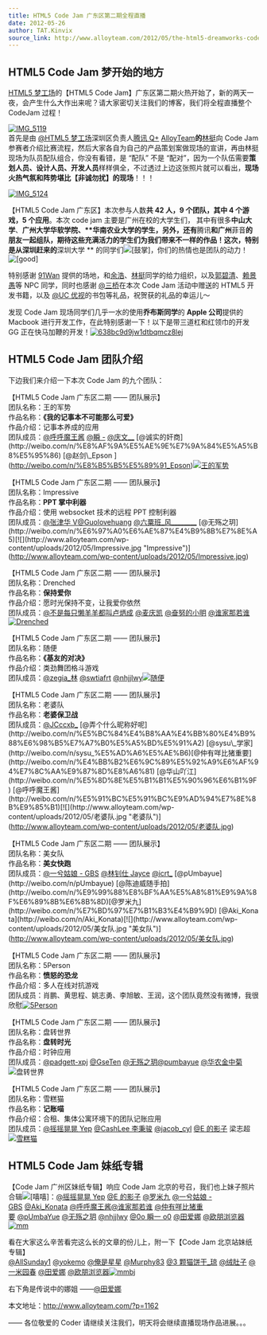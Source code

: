 ```yaml
---
title: HTML5 Code Jam 广东区第二期全程直播
date: 2012-05-26
author: TAT.Kinvix
source_link: http://www.alloyteam.com/2012/05/the-html5-dreamworks-code-jam-guangdong-area-live-coverage-of-the/
---
```


## HTML5 Code Jam 梦开始的地方

[HTML5 梦工场](http://www.html5dw.com/)的【HTML5 Code Jam】广东区第二期火热开始了，新的两天一夜，会产生什么大作出来呢？请大家密切关注我们的博客，我们将全程直播整个 CodeJam 过程！

[![](http://www.alloyteam.com/wp-content/uploads/2012/05/IMG_5119-1024x764.jpg "IMG_5119")  
](http://www.alloyteam.com/wp-content/uploads/2012/05/IMG_5119.jpg)首先是由 [@HTML5 梦工场](http://weibo.com/html5dc)深圳区负责人[腾讯 Q+](http://www.qplus.com) [AlloyTeam](http://www.AlloyTeam.com)**的**[林挺](http://weibo.com/u/2614677810)向 Code Jam 参赛者介绍比赛流程，然后大家各自为自己的产品策划案做现场的宣讲，再由林挺现场为队员配队组合，你没有看错，是 “配队” 不是 “配对”，因为一个队伍需要**策划人员、设计人员、开发人员**样样俱全，不过透过上边这张照片就可以看出，**现场火热气氛和阵势堪比【非诚勿扰】的现场**！！！

[![](http://www.alloyteam.com/wp-content/uploads/2012/05/IMG_5124-1024x764.jpg "IMG_5124")](http://www.alloyteam.com/wp-content/uploads/2012/05/IMG_5124.jpg)

【HTML5 Code Jam 广东区】本次参与人数**共 42 人，9 个团队，其中 4 个游戏，5 个应用**。本次 code jam 主要是广州在校的大学生们， 其中有很多**中山大学**、**广州大学华软学院、\*\***华南农业大学**的学生，另外，还有**腾讯**和广州**菲音**的朋友一起组队，期待这些充满活力的学生们为我们带来不一样的作品！这次，特别是从深圳赶来的**深圳大学 \*\* 的同学们![\[鼓掌\]](http://img.t.sinajs.cn/t35/style/images/common/face/ext/normal/36/gza_org.gif "[鼓掌]")，你们的热情也是团队的动力！![\[good\]](http://img.t.sinajs.cn/t35/style/images/common/face/ext/normal/d8/good_org.gif "[good]")

特别感谢 [91Wan](http://www.91wan.com/) 提供的场地，和[余浩](http://weibo.com/yuhao188)、[林挺](http://weibo.com/u/2614677810)同学的给力组织，以及[郭碧清](http://weibo.com/lovelovelt)、[赖景愚](http://weibo.com/tsknight)等 NPC 同学，同时也感谢 [@三桥](http://weibo.com/kenny13)在本次 Code Jam 活动中赠送的 HTML5 开发书籍，以及 [@UC 优视](http://weibo.com/n/uc%E4%BC%98%E8%A7%86)的书包等礼品，祝贺获的礼品的幸运儿～

发现 Code Jam 现场同学们几乎一水的使用**乔布斯同学**的 **Apple 公司**提供的 Macbook 进行开发工作，在此特别感谢一下！以下是带三道杠和红领巾的开发 GG 正在快马加鞭的开发！[![](http://www.alloyteam.com/wp-content/uploads/2012/05/638bc9d9jw1dtbqmcz8lej.jpg "638bc9d9jw1dtbqmcz8lej")](http://www.alloyteam.com/wp-content/uploads/2012/05/638bc9d9jw1dtbqmcz8lej.jpg)

## HTML5 Code Jam 团队介绍

下边我们来介绍一下本次 Code Jam 的九个团队：

【HTML5 Code Jam 广东区二期 —— 团队展示】  
团队名称：王的军势  
作品名称：**《我的记事本不可能那么可爱》**  
作品介绍：记事本养成的应用  
团队成员：[@呼呼魔王酱](http://weibo.com/n/%E5%91%BC%E5%91%BC%E9%AD%94%E7%8E%8B%E9%85%B1) [@瞬 -](http://weibo.com/n/%E7%9E%AC-) [@庆文\_\_](http://weibo.com/n/%E5%BA%86%E6%96%87__) [@诚实的奸商](http://weibo.com/n/%E8%AF%9A%E5%AE%9E%E7%9A%84%E5%A5%B8%E5%95%86) [@赵剑\_Epson  
](http://weibo.com/n/%E8%B5%B5%E5%89%91_Epson)[![](http://www.alloyteam.com/wp-content/uploads/2012/05/王的军势.jpg "王的军势")](http://www.alloyteam.com/wp-content/uploads/2012/05/王的军势.jpg)

【HTML5 Code Jam 广东区二期 —— 团队展示】  
团队名称：Impressive  
作品名称：**PPT 掌中利器**  
作品介绍：使用 websocket 技术的远程 PPT 控制利器  
团队成员：[@张津华 V](http://weibo.com/n/%E5%BC%A0%E6%B4%A5%E5%8D%8EV)[@Guolovehuang](http://weibo.com/n/Guolovehuang) [@六粟班\_风\_\_\_\_\_\_\_\_](http://weibo.com/n/%E5%85%AD%E7%B2%9F%E7%8F%AD_%E9%A3%8E________) [@无殇之玥](http://weibo.com/n/%E6%97%A0%E6%AE%87%E4%B9%8B%E7%8E%A5)[![](http://www.alloyteam.com/wp-content/uploads/2012/05/Impressive.jpg "Impressive")](http://www.alloyteam.com/wp-content/uploads/2012/05/Impressive.jpg)

【HTML5 Code Jam 广东区二期 —— 团队展示】  
团队名称：Drenched  
作品名称：**保持爱你**  
作品介绍：愿时光保持不变，让我爱你依然  
团队成员：[@不是每只懒羊羊都叫卢炳成](http://weibo.com/n/%E4%B8%8D%E6%98%AF%E6%AF%8F%E5%8F%AA%E6%87%92%E7%BE%8A%E7%BE%8A%E9%83%BD%E5%8F%AB%E5%8D%A2%E7%82%B3%E6%88%90) [@麦庆凯](http://weibo.com/n/%E9%BA%A6%E5%BA%86%E5%87%AF) [@奋努的小明](http://weibo.com/n/%E5%A5%8B%E5%8A%AA%E7%9A%84%E5%B0%8F%E6%98%8E) [@谁家那若谁](http://weibo.com/n/%E8%B0%81%E5%AE%B6%E9%82%A3%E8%8B%A5%E8%B0%81)[![](http://www.alloyteam.com/wp-content/uploads/2012/05/Drenched.jpg "Drenched")](http://www.alloyteam.com/wp-content/uploads/2012/05/Drenched.jpg)

【HTML5 Code Jam 广东区二期 —— 团队展示】  
团队名称：随便  
作品名称：**《基友的对决》**  
作品介绍：类劲舞团格斗游戏  
团队成员：[@zegia\_林](http://weibo.com/n/zegia_%E6%9E%97) [@swtiafrt](http://weibo.com/n/swtiafrt) [@nhjjlwy](http://weibo.com/n/nhjjlwy)[![](http://www.alloyteam.com/wp-content/uploads/2012/05/随便.jpg "随便")](http://www.alloyteam.com/wp-content/uploads/2012/05/随便.jpg)

【HTML5 Code Jam 广东区二期 —— 团队展示】  
团队名称：老婆队  
作品名称：**老婆保卫战**  
团队成员：[@JCccxb\_](http://weibo.com/n/JCccxb_) [@弄个什么昵称好呢](http://weibo.com/n/%E5%BC%84%E4%B8%AA%E4%BB%80%E4%B9%88%E6%98%B5%E7%A7%B0%E5%A5%BD%E5%91%A2) [@sysu\_学家](http://weibo.com/n/sysu_%E5%AD%A6%E5%AE%B6)[@仲有咩比猪重要](http://weibo.com/n/%E4%BB%B2%E6%9C%89%E5%92%A9%E6%AF%94%E7%8C%AA%E9%87%8D%E8%A6%81) [@华山吖江](http://weibo.com/n/%E5%8D%8E%E5%B1%B1%E5%90%96%E6%B1%9F) [@呼呼魔王酱](http://weibo.com/n/%E5%91%BC%E5%91%BC%E9%AD%94%E7%8E%8B%E9%85%B1)[![](http://www.alloyteam.com/wp-content/uploads/2012/05/老婆队.jpg "老婆队")](http://www.alloyteam.com/wp-content/uploads/2012/05/老婆队.jpg)

【HTML5 Code Jam 广东区二期 —— 团队展示】  
团队名称：美女队  
作品名称：**美女快跑**  
团队成员：[@一兮姑娘 - GBS](http://weibo.com/n/%E4%B8%80%E5%85%AE%E5%A7%91%E5%A8%98-GBS) [@林钊仕 Jayce](http://weibo.com/n/%E6%9E%97%E9%92%8A%E4%BB%95Jayce) [@icrt\_](http://weibo.com/n/icrt_) [@pUmbayue](http://weibo.com/n/pUmbayue) [@陈迪威随手拍](http://weibo.com/n/%E9%99%88%E8%BF%AA%E5%A8%81%E9%9A%8F%E6%89%8B%E6%8B%8D)[@罗米九](http://weibo.com/n/%E7%BD%97%E7%B1%B3%E4%B9%9D) [@Aki_Konata](http://weibo.com/n/Aki_Konata)[![](http://www.alloyteam.com/wp-content/uploads/2012/05/美女队.jpg "美女队")](http://www.alloyteam.com/wp-content/uploads/2012/05/美女队.jpg)

【HTML5 Code Jam 广东区二期 —— 团队展示】  
团队名称：5Person  
作品名称：**愤怒的恐龙**  
作品介绍：多人在线对抗游戏  
团队成员：肖鹏、黄思程、姚志勇、李旭敏、王润，这个团队竟然没有微博，我很欣慰[![](http://www.alloyteam.com/wp-content/uploads/2012/05/5Person.jpg "5Person")](http://www.alloyteam.com/wp-content/uploads/2012/05/5Person.jpg)

【HTML5 Code Jam 广东区二期 —— 团队展示】  
团队名称：盘转世界  
作品名称：**盘转时光**  
作品介绍：时钟应用  
团队成员：[@padgett-xpj](http://weibo.com/n/padgett-xpj) [@GseTen](http://weibo.com/n/GseTen) [@无殇之玥](http://weibo.com/n/%E6%97%A0%E6%AE%87%E4%B9%8B%E7%8E%A5)[@pumbayue](http://weibo.com/n/pumbayue) [@华农金中菊](http://weibo.com/n/%E5%8D%8E%E5%86%9C%E9%87%91%E4%B8%AD%E8%8F%8A)![](http://www.alloyteam.com/wp-content/uploads/2012/05/盘转世界.jpg "盘转世界")

【HTML5 Code Jam 广东区二期 —— 团队展示】  
团队名称：雪糕猫  
作品名称：**记账喵**  
作品介绍：合租、集体公寓环境下的团队记账应用  
团队成员：[@摇摇晃晃 Yep](http://weibo.com/n/%E6%91%87%E6%91%87%E6%99%83%E6%99%83Yep) [@CashLee 李秉骏](http://weibo.com/n/CashLee%E6%9D%8E%E7%A7%89%E9%AA%8F) [@jacob_cyl](http://weibo.com/n/jacob_cyl) [@E 的影子](http://weibo.com/n/E%E7%9A%84%E5%BD%B1%E5%AD%90) 梁志超[![](http://www.alloyteam.com/wp-content/uploads/2012/05/雪糕猫1.jpg "雪糕猫")](http://www.alloyteam.com/wp-content/uploads/2012/05/雪糕猫1.jpg)

## HTML5 Code Jam 妹纸专辑

【Code Jam 广州区妹纸专辑】响应 Code Jam 北京的号召，我们也上妹子照片合辑![\[嘻嘻\]](http://img.t.sinajs.cn/t35/style/images/common/face/ext/normal/0b/tootha_org.gif "[嘻嘻]")：[@摇摇晃晃 Yep](http://weibo.com/n/%E6%91%87%E6%91%87%E6%99%83%E6%99%83Yep) [@E 的影子](http://weibo.com/n/E%E7%9A%84%E5%BD%B1%E5%AD%90) [@罗米九](http://weibo.com/n/%E7%BD%97%E7%B1%B3%E4%B9%9D) [@一兮姑娘 - GBS](http://weibo.com/n/%E4%B8%80%E5%85%AE%E5%A7%91%E5%A8%98-GBS) [@Aki_Konata](http://weibo.com/n/Aki_Konata) [@呼呼魔王酱](http://weibo.com/n/%E5%91%BC%E5%91%BC%E9%AD%94%E7%8E%8B%E9%85%B1)[@谁家那若谁](http://weibo.com/n/%E8%B0%81%E5%AE%B6%E9%82%A3%E8%8B%A5%E8%B0%81) [@仲有咩比猪重要](http://weibo.com/n/%E4%BB%B2%E6%9C%89%E5%92%A9%E6%AF%94%E7%8C%AA%E9%87%8D%E8%A6%81) [@pUmbaYue](http://weibo.com/n/pUmbaYue) [@无殇之玥](http://weibo.com/n/%E6%97%A0%E6%AE%87%E4%B9%8B%E7%8E%A5) [@nhjjlwy](http://weibo.com/n/nhjjlwy) [@0o 瞬一 o0](http://weibo.com/n/0o%E7%9E%AC%E4%B8%80o0) [@田爱娜](http://weibo.com/n/%E7%94%B0%E7%88%B1%E5%A8%9C) [@欧朋浏览器](http://weibo.com/n/%E6%AC%A7%E6%9C%8B%E6%B5%8F%E8%A7%88%E5%99%A8)[![](http://www.alloyteam.com/wp-content/uploads/2012/05/mm.jpg "mm")](http://www.alloyteam.com/wp-content/uploads/2012/05/mm.jpg)

看在大家这么辛苦看完这么长的文章的份儿上，附一下【Code Jam 北京站妹纸专辑】  
[@AllSunday1](http://weibo.com/n/AllSunday1) [@yokemo](http://weibo.com/n/yokemo) [@俺是星星](http://weibo.com/n/%E4%BF%BA%E6%98%AF%E6%98%9F%E6%98%9F) [@Murphy83](http://weibo.com/n/Murphy83) [@3 颗猫饼干\_琼](http://weibo.com/n/3%E9%A2%97%E7%8C%AB%E9%A5%BC%E5%B9%B2_%E7%90%BC) [@绒肚子](http://weibo.com/n/%E7%BB%92%E8%82%9A%E5%AD%90) [@一米园春](http://weibo.com/n/%E4%B8%80%E7%B1%B3%E5%9B%AD%E6%98%A5) [@田爱娜](http://weibo.com/n/%E7%94%B0%E7%88%B1%E5%A8%9C) [@欧朋浏览器](http://weibo.com/n/%E6%AC%A7%E6%9C%8B%E6%B5%8F%E8%A7%88%E5%99%A8)[![](http://www.alloyteam.com/wp-content/uploads/2012/05/mmbj.jpg "mmbj")](http://www.alloyteam.com/wp-content/uploads/2012/05/mmbj.jpg)

右下角是传说中的娜姐 ——[@田爱娜](http://weibo.com/n/%E7%94%B0%E7%88%B1%E5%A8%9C)

本文地址：<http://www.alloyteam.com/?p=1162>

—— 各位敬爱的 Coder 请继续关注我们，明天将会继续直播现场作品进展。。。